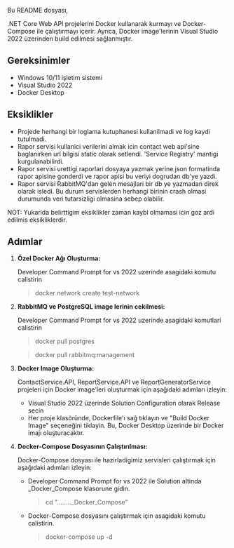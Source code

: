 ﻿
Bu README dosyası, 

.NET Core Web API projelerini Docker kullanarak kurmayı ve Docker-Compose ile çalıştırmayı içerir.
Ayrıca, Docker image'lerinin Visual Studio 2022 üzerinden build edilmesi sağlanmıştır.

## Gereksinimler

- Windows 10/11 işletim sistemi
- Visual Studio 2022
- Docker Desktop


## Eksiklikler
    
- Projede herhangi bir loglama kutuphanesi kullanilmadi ve log kaydi tutulmadi.
- Rapor servisi kullanici verilerini almak icin contact web api'sine baglanirken url bilgisi static olarak setlendi. 'Service Registry' mantigi kurgulanabilirdi.
- Rapor servisi urettigi raporlari dosyaya yazmak yerine json formatinda rapor apisine gonderdi ve rapor apisi bu veriyi dogrudan db'ye yazdi.
- Rapor servisi RabbitMQ'dan gelen mesajlari bir db ye yazmadan direk olarak isledi. Bu durum servislerden herhangi birinin crash olmasi durumunda veri tutarsizligi olmasina sebep olabilir.


NOT: Yukarida belirttigim eksiklikler zaman kaybi olmamasi icin goz ardi edilmis eksikliklerdir. 


## Adımlar

1. **Özel Docker Ağı Oluşturma:**
  
    Developer Command Prompt for vs 2022 uzerinde asagidaki komutu calistirin

    > docker network create test-network

2. **RabbitMQ ve PostgreSQL image lerinin cekilmesi:**

   Developer Command Prompt for vs 2022 uzerinde asagidaki komutlari calistirin

   > docker pull postgres

   > docker pull rabbitmq:management
 
3. **Docker Image Oluşturma:**

    ContactService.API, ReportService.API ve ReportGeneratorService projeleri için Docker image'leri oluşturmak için aşağıdaki adımları izleyin:

    - Visual Studio 2022 üzerinde Solution Configuration olarak Release secin
    - Her proje klasöründe, Dockerfile'ı sağ tıklayın ve "Build Docker Image" seçeneğini tiklayin. Bu, Docker Desktop üzerinde bir Docker imajı oluşturacaktır.

4. **Docker-Compose Dosyasının Çalıştırılması:**

    Docker-Compose dosyası ile hazirladigimiz servisleri çalıştırmak için aşağıdaki adımları izleyin:

    - Developer Command Prompt for vs 2022 ile Solution altinda _Docker_Compose klasorune gidin.
    
      > cd "........\_Docker_Compose"
    
    
    - Docker-Compose dosyasını çalıştırmak için asagidaki komutu calistirin.
    
      > docker-compose up -d

